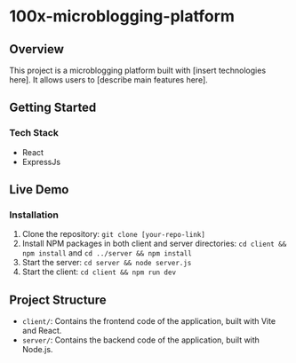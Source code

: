 # 100x-microblogging-platform

## Overview

This project is a microblogging platform built with [insert technologies here]. It allows users to [describe main features here].

## Getting Started

### Tech Stack

- React
- ExpressJs

## Live Demo

### Installation

1. Clone the repository: `git clone [your-repo-link]`
2. Install NPM packages in both client and server directories: `cd client && npm install` and `cd ../server && npm install`
3. Start the server: `cd server && node server.js`
4. Start the client: `cd client && npm run dev`

## Project Structure

- `client/`: Contains the frontend code of the application, built with Vite and React.
- `server/`: Contains the backend code of the application, built with Node.js.
